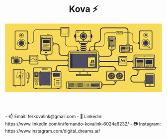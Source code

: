 <h1 align = "center"> Kova ⚡  </h1>

![Banner git](https://github.com/FerKovalink/FerKovalink/blob/main/2ff428006f3ade5f10beac69372062ab.gif?raw=true)
<br>
<br>
<!-- ![GitHub stats](https://github-readme-stats.vercel.app/api?username=ferkovalink&show_icons=true&theme=synthwave)[![Top Langs](https://github-readme-stats.vercel.app/api/top-langs/?username=ferkovalink&layout=compact)](https://github.com/anuraghazra/github-readme-stats) -->
<br>
<br>
- 📫 Email: ferkovalink@gmail.com
- 💬 Linkedin: https://www.linkedin.com/in/fernando-kovalink-6024a6232/
- 📷 Instagram: https://www.instagram.com/digital_dreams.ar/


<!--
**FerKovalink/FerKovalink** is a ✨ _special_ ✨ repository because its `README.md` (this file) appears on your GitHub profile.

Here are some ideas to get you started:

- 🔭 I’m currently working on ...
- 🌱 I’m currently learning ...
- 👯 I’m looking to collaborate on ...
- 🤔 I’m looking for help with ...
- 💬 Ask me about ...
- 📫 How to reach me: ...
- 😄 Pronouns: ...
- ⚡ Fun fact: ...
- 👋
-->
